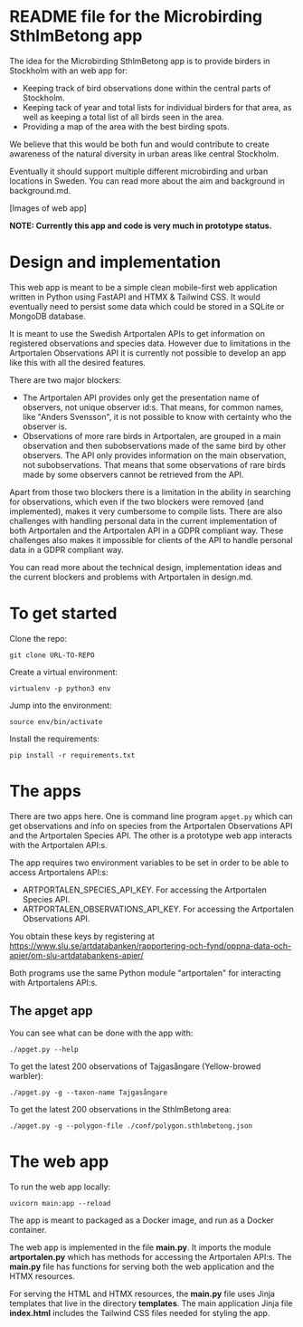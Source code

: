 # README file for the Microbirding SthlmBetong app

The idea for the Microbirding SthlmBetong app is to provide birders in Stockholm with an web app for:

  * Keeping track of bird observations done within the central parts of Stockholm.
  * Keeping tack of year and total lists for individual birders for that area, as well as keeping a total list of all birds seen in the area.
  * Providing a map of the area with the best birding spots.

We believe that this would be both fun and would contribute to create awareness of the natural diversity in urban areas like central Stockholm.

Eventually it should support multiple different microbirding and urban locations in Sweden. You can read more about the aim and background in background.md.

[Images of web app]

**NOTE: Currently this app and code is very much in prototype status.**

# Design and implementation

This web app is meant to be a simple clean mobile-first web application written in Python using FastAPI and HTMX & Tailwind CSS. It would eventually need to persist some data which could be stored in a SQLite or MongoDB database. 

It is meant to use the Swedish Artportalen APIs to get information on registered observations and species data. However due to limitations in the Artportalen Observations API it is currently not possible to develop an app like this with all the desired features.

There are two major blockers:

  * The Artportalen API provides only get the presentation name of observers, not unique observer id:s. That means, for common names, like "Anders Svensson", it is not possible to know with certainty who the observer is.
  * Observations of more rare birds in Artportalen, are grouped in a main observation and then subobservations made of the same bird by other observers. The API only provides information on the main observation, not subobservations. That means that some observations of rare birds made by some observers cannot be retrieved from the API.

Apart from those two blockers there is a limitation in the ability in searching for observations, which even if the two blockers were removed (and implemented), makes it very cumbersome to compile lists. There are also challenges with handling personal data in the current implementation of both Artportalen and the Artportalen API in a GDPR compliant way. These challenges also makes it impossible for clients of the API to handle personal data in a GDPR compliant way.

You can read more about the technical design, implementation ideas and the current blockers and problems with Artportalen in design.md.

# To get started

Clone the repo:
```
git clone URL-TO-REPO
```

Create a virtual environment:
```
virtualenv -p python3 env
```

Jump into the environment:
```
source env/bin/activate
```

Install the requirements:
```
pip install -r requirements.txt
```

# The apps

There are two apps here. One is command line program `apget.py` which can get observations and info on species from the Artportalen Observations API and the Artportalen Species API. The other is a prototype web app interacts with the Artportalen API:s.

The app requires two environment variables to be set in order to be able to access Artportalens API:s:
 * ARTPORTALEN_SPECIES_API_KEY. For accessing the Artportalen Species API.
 * ARTPORTALEN_OBSERVATIONS_API_KEY. For accessing the Artportalen Observations API.

You obtain these keys by registering at https://www.slu.se/artdatabanken/rapportering-och-fynd/oppna-data-och-apier/om-slu-artdatabankens-apier/

Both programs use the same Python module "artportalen" for interacting with Artportalens API:s.

## The apget app

You can see what can be done with the app with:
```
./apget.py --help
```

To get the latest 200 observations of Tajgasångare (Yellow-browed warbler):
```
./apget.py -g --taxon-name Tajgasångare
```

To get the latest 200 observations in the SthlmBetong area:
```
./apget.py -g --polygon-file ./conf/polygon.sthlmbetong.json
```

# The web app

To run the web app locally:
```
uvicorn main:app --reload
```

The app is meant to packaged as a Docker image, and run as a Docker container.

The web app is implemented in the file **main.py**. It imports the module **artportalen.py** which has methods for accessing the Artportalen API:s. The **main.py** file has functions for serving both the web application and the HTMX resources.

For serving the HTML and HTMX resources, the **main.py** file uses Jinja templates that live in the directory **templates**. The main application Jinja file **index.html** includes the Tailwind CSS files needed for styling the app.
